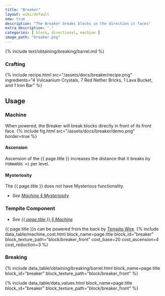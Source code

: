 ```yaml
---
title: "Breaker"
layout: wiki/default
new: true
description: "The Breaker breaks blocks in the direction it faces"
extra_description: "."
categories: [ block, directional, machine ]
image_path: "breaker.png"
---
```


<!-- Obtaining -->
<!-- Breaking -->
{% include text/obtaining/breaking/barrel.md %}

### Crafting
{% include recipe.html src="/assets/docs/breaker/recipe.png" ingredients="4 Vulcaanium Crystals, 7 Red Nether Bricks, 1 Lava Bucket, and 1 Iron Bar" %}

## Usage
### Machine
When powered, the Breaker will break blocks directly in front of its front face.
{% include fig.html src="/assets/docs/breaker/demo.png" border=true %}
#### Ascension
Ascension of the {{ page.title }} increases the distance that it breaks by `FORWARDS +1` per level.
#### Mysteriosity
The {{ page.title }} does not have Mysterious functionality.
- *See [Machine § Mysteriosity](/wiki/Machine#mysteriosity)*

### Tempite Component
- *See [{{ page.title }} § Machine ](#machine)*

{{ page.title }}s can be powered from the back by [Tempite Wire](/wiki/Tempite_Wire).
{% include data_table/machine_cost.html block_name=page.title block_id="breaker" block_texture_path="block/breaker_front" cost_base=20 cost_ascension=4 cost_reduction=3 %}

### Breaking
{% include data_table/obtaining/breaking/barrel.html block_name=page.title block_id="breaker" block_texture_path="block/breaker_front" %}

<!-- Data Values -->
<!-- ID -->
{% include data_table/data_values.html block_name=page.title block_id="breaker" block_texture_path="block/breaker_front" %}
